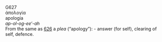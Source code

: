 <body>
  <p>G627<br>  ἀπολογία  <br> apologia  <br><i>ap-ol-og-ee‘-ah </i><br>From the same as <a href="g0626.htm">626</a>  a <i>plea</i> (“apology”): - answer (for self), clearing of self, defence.<br></p>
 </body>